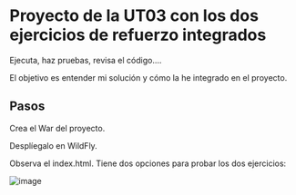 # Proyecto de la UT03 con los dos ejercicios de refuerzo integrados

Ejecuta, haz pruebas, revisa el código....

El objetivo es entender mi solución y cómo la he integrado en el proyecto.

## Pasos

Crea el War del proyecto.

Desplíegalo en WildFly.

Observa el index.html. Tiene dos opciones para probar los dos ejercicios:

![image](https://github.com/user-attachments/assets/b850d2ca-bc79-45f8-a9ea-52f252b125ad)




